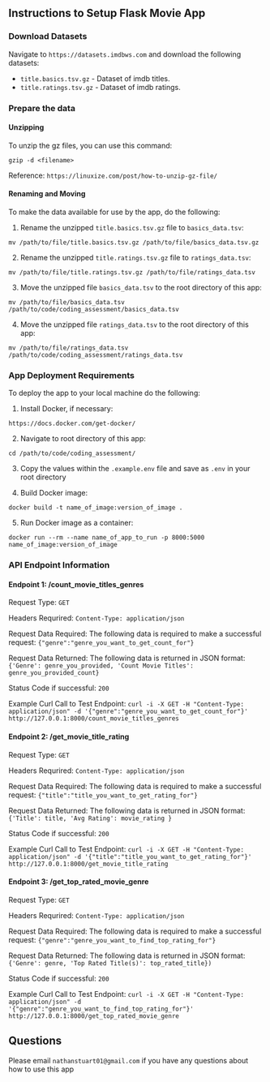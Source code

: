 ## Instructions to Setup Flask Movie App

### Download Datasets

Navigate to `https://datasets.imdbws.com` and download the following datasets:

- `title.basics.tsv.gz` - Dataset of imdb titles.
- `title.ratings.tsv.gz` - Dataset of imdb ratings.

### Prepare the data

#### Unzipping

To unzip the gz files, you can use this command:

`gzip -d <filename>`

Reference: `https://linuxize.com/post/how-to-unzip-gz-file/`

#### Renaming and Moving

To make the data available for use by the app, do the following:

1. Rename the unzipped `title.basics.tsv.gz` file to `basics_data.tsv`:

`mv /path/to/file/title.basics.tsv.gz /path/to/file/basics_data.tsv.gz`

2. Rename the unzipped `title.ratings.tsv.gz` file to `ratings_data.tsv`:

`mv /path/to/file/title.ratings.tsv.gz /path/to/file/ratings_data.tsv`

3. Move the unzipped file `basics_data.tsv` to the root directory of this app:

`mv /path/to/file/basics_data.tsv /path/to/code/coding_assessment/basics_data.tsv`

4. Move the unzipped file `ratings_data.tsv` to the root directory of this app:

`mv /path/to/file/ratings_data.tsv /path/to/code/coding_assessment/ratings_data.tsv`

### App Deployment Requirements

To deploy the app to your local machine do the following:

1. Install Docker, if necessary:

`https://docs.docker.com/get-docker/`

2. Navigate to root directory of this app:

`cd /path/to/code/coding_assessment/`

3.  Copy the values within the `.example.env` file and save as `.env` in your root directory

4. Build Docker image:

`docker build -t name_of_image:version_of_image .`

5. Run Docker image as a container:

`docker run --rm --name name_of_app_to_run -p 8000:5000 name_of_image:version_of_image`

### API Endpoint Information

#### Endpoint 1: /count_movie_titles_genres

Request Type:
`GET`

Headers Requrired:
`Content-Type: application/json`

Request Data Required: The following data is required to make a successful request:
`{"genre":"genre_you_want_to_get_count_for"}`

Request Data Returned: The following data is returned in JSON format:
`{'Genre': genre_you_provided, 'Count Movie Titles': genre_you_provided_count}`

Status Code if successful:
`200`

Example Curl Call to Test Endpoint:
`curl -i -X GET -H "Content-Type: application/json" -d '{"genre":"genre_you_want_to_get_count_for"}' http://127.0.0.1:8000/count_movie_titles_genres`

#### Endpoint 2: /get_movie_title_rating

Request Type:
`GET`

Headers Requrired:
`Content-Type: application/json`

Request Data Required: The following data is required to make a successful request:
`{"title":"title_you_want_to_get_rating_for"}`

Request Data Returned: The following data is returned in JSON format:
`{'Title': title, 'Avg Rating': movie_rating }`

Status Code if successful:
`200`

Example Curl Call to Test Endpoint:
`curl -i -X GET -H "Content-Type: application/json" -d '{"title":"title_you_want_to_get_rating_for"}' http://127.0.0.1:8000/get_movie_title_rating`

#### Endpoint 3: /get_top_rated_movie_genre

Request Type:
`GET`

Headers Requrired:
`Content-Type: application/json`

Request Data Required: The following data is required to make a successful request:
`{"genre":"genre_you_want_to_find_top_rating_for"}`

Request Data Returned: The following data is returned in JSON format:
`{'Genre': genre, 'Top Rated Title(s)': top_rated_title})`

Status Code if successful:
`200`

Example Curl Call to Test Endpoint:
`curl -i -X GET -H "Content-Type: application/json" -d '{"genre":"genre_you_want_to_find_top_rating_for"}' http://127.0.0.1:8000/get_top_rated_movie_genre`

## Questions

Please email `nathanstuart01@gmail.com` if you have any questions about how to use this app
